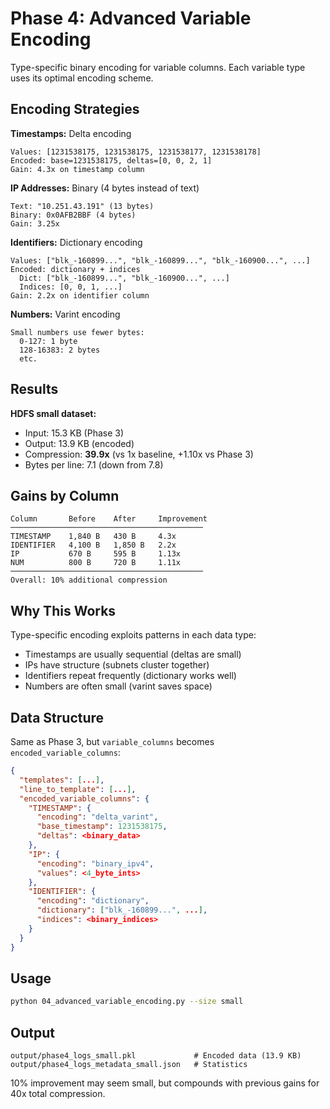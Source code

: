 # Phase 4: Advanced Variable Encoding

Type-specific binary encoding for variable columns. Each variable type uses its optimal encoding scheme.

## Encoding Strategies

**Timestamps:** Delta encoding
```
Values: [1231538175, 1231538175, 1231538177, 1231538178]
Encoded: base=1231538175, deltas=[0, 0, 2, 1]
Gain: 4.3x on timestamp column
```

**IP Addresses:** Binary (4 bytes instead of text)
```
Text: "10.251.43.191" (13 bytes)
Binary: 0x0AFB2BBF (4 bytes)
Gain: 3.25x
```

**Identifiers:** Dictionary encoding
```
Values: ["blk_-160899...", "blk_-160899...", "blk_-160900...", ...]
Encoded: dictionary + indices
  Dict: ["blk_-160899...", "blk_-160900...", ...]
  Indices: [0, 0, 1, ...]
Gain: 2.2x on identifier column
```

**Numbers:** Varint encoding
```
Small numbers use fewer bytes:
  0-127: 1 byte
  128-16383: 2 bytes
  etc.
```

## Results

**HDFS small dataset:**
- Input: 15.3 KB (Phase 3)
- Output: 13.9 KB (encoded)
- Compression: **39.9x** (vs 1x baseline, +1.10x vs Phase 3)
- Bytes per line: 7.1 (down from 7.8)

## Gains by Column

```
Column       Before    After     Improvement
───────────────────────────────────────────
TIMESTAMP    1,840 B   430 B     4.3x
IDENTIFIER   4,100 B   1,850 B   2.2x
IP           670 B     595 B     1.13x
NUM          800 B     720 B     1.11x
───────────────────────────────────────────
Overall: 10% additional compression
```

## Why This Works

Type-specific encoding exploits patterns in each data type:
- Timestamps are usually sequential (deltas are small)
- IPs have structure (subnets cluster together)
- Identifiers repeat frequently (dictionary works well)
- Numbers are often small (varint saves space)

## Data Structure

Same as Phase 3, but `variable_columns` becomes `encoded_variable_columns`:

```json
{
  "templates": [...],
  "line_to_template": [...],
  "encoded_variable_columns": {
    "TIMESTAMP": {
      "encoding": "delta_varint",
      "base_timestamp": 1231538175,
      "deltas": <binary_data>
    },
    "IP": {
      "encoding": "binary_ipv4",
      "values": <4_byte_ints>
    },
    "IDENTIFIER": {
      "encoding": "dictionary",
      "dictionary": ["blk_-160899...", ...],
      "indices": <binary_indices>
    }
  }
}
```

## Usage

```bash
python 04_advanced_variable_encoding.py --size small
```

## Output

```
output/phase4_logs_small.pkl             # Encoded data (13.9 KB)
output/phase4_logs_metadata_small.json   # Statistics
```

10% improvement may seem small, but compounds with previous gains for 40x total compression.
